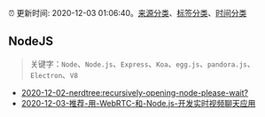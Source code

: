 :alarm_clock: 更新时间: 2020-12-03 01:06:40。[来源分类](../README.md)、[标签分类](../TAGS.md)、[时间分类](../TIMELINE.md)

## NodeJS


> 关键字：`Node`、`Node.js`、`Express`、`Koa`、`egg.js`、`pandora.js`、`Electron`、`V8`



- [2020-12-02-nerdtree:recursively-opening-node-please-wait?](https://www.v2ex.com/t/731565) 
- [2020-12-03-推荐-用-WebRTC-和-Node.js-开发实时视频聊天应用](https://toutiao.io/k/5shq47n) 